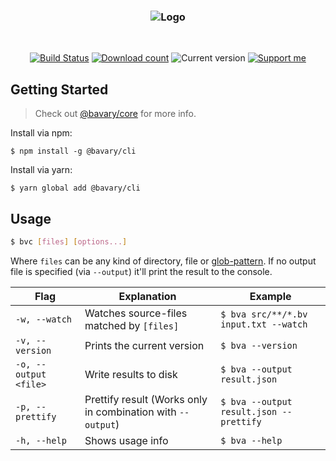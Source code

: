 <h3 align="center">
    <img src="https://user-images.githubusercontent.com/30767528/69007379-69befa00-093d-11ea-96ac-816d3e9ea6b4.png" alt="Logo">
</h3>

<br>

<p align="center">
    <a href="https://travis-ci.org/Simonwep/bavary-cli"><img
       alt="Build Status"
       src="https://img.shields.io/travis/Simonwep/bavary-cli.svg?style=flat-square"></a>
    <a href="https://www.npmjs.com/package/@bavary/cli"><img
       alt="Download count"
       src="https://img.shields.io/npm/dm/@bavary/cli.svg?style=flat-square"></a>
    <img alt="Current version" src="https://img.shields.io/github/tag/Simonwep/bavary-cli.svg?color=21068E&label=version&style=flat-square">
    <a href="https://www.patreon.com/simonwep"><img
       alt="Support me"
       src="https://img.shields.io/badge/patreon-support-260DD3.svg?style=flat-square"></a>
</p>


## Getting Started
> Check out [@bavary/core](https://github.com/Simonwep/bavary) for more info.

Install via npm:
```shell
$ npm install -g @bavary/cli
```

Install via yarn:
```shell
$ yarn global add @bavary/cli
```

## Usage
```bash
$ bvc [files] [options...]
```
Where `files` can be any kind of directory, file or [glob-pattern](https://en.wikipedia.org/wiki/Glob_%28programming%29).
If no output file is specified (via `--output`) it'll print the result to the console.

| Flag | Explanation | Example |
| ---- | ----------- | ------- |
| `-w, --watch` | Watches source-files matched by `[files]` | `$ bva src/**/*.bv input.txt --watch` |
| `-v, --version` | Prints the current version | `$ bva --version` |
| `-o, --output <file>` | Write results to disk | `$ bva --output result.json` |
| `-p, --prettify` | Prettify result (Works only in combination with `--output`)  | `$ bva --output result.json --prettify` |
| `-h, --help` | Shows usage info | `$ bva --help` |
